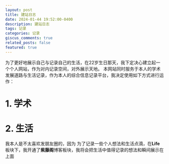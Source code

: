 ```yaml
---
layout: post
title: 建站日志
date: 2024-01-44 19:52:00-0400
description: 建站日志
tags: 记录
categories: 记录
giscus_comments: true
related_posts: false
featured: true
---
```


为了更好地展示自己与记录自己的生活，在22岁生日那天，我下定决心建立起一个个人网站，作为对内记录空间，对外展示天地。
本网站同时服务于本人的学术发展道路与生活记录，作为本人的综合信息记录平台，我决定使用如下方式进行运作：
# 1. 学术



# 2. 生活
我本人是不太喜欢发朋友圈的，因为
为了记录一些个人想法和生活点滴，在**Life**板块下，我开通了**紫藤阁**博客板块，我将会把生活中值得记录的想法和瞬间展示在上面
